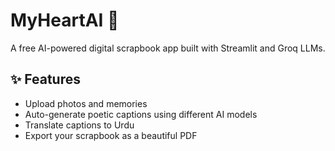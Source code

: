 # MyHeartAI 💖

A free AI-powered digital scrapbook app built with Streamlit and Groq LLMs.

## ✨ Features
- Upload photos and memories
- Auto-generate poetic captions using different AI models
- Translate captions to Urdu
- Export your scrapbook as a beautiful PDF

